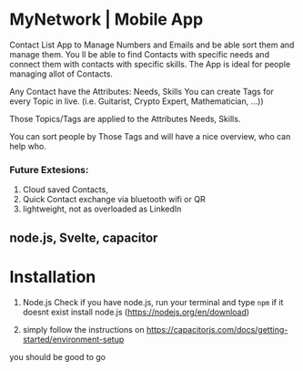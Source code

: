 # MyNetwork | Mobile App

Contact List App to Manage Numbers and Emails and be able sort them and manage them.
You ll be able to find Contacts with specific needs and connect them with contacts with specific skills.
The App is ideal for people managing allot of Contacts.

Any Contact have the Attributes: Needs, Skills
You can create Tags for every Topic in live. (i.e. Guitarist, Crypto Expert, Mathematician, ...))

Those Topics/Tags are applied to the Attributes Needs, Skills.

You can sort people by Those Tags and will have a nice overview, who can help who.

### Future Extesions:
1. Cloud saved Contacts,
2. Quick Contact exchange via bluetooth wifi or QR
3. lightweight, not as overloaded as LinkedIn
 

## node.js, Svelte, capacitor

# Installation

1. Node.js
   Check if you have node.js, run your terminal and type `npm`
   if it doesnt exist install node.js (https://nodejs.org/en/download)

2. simply follow the instructions on https://capacitorjs.com/docs/getting-started/environment-setup

you should be good to go
